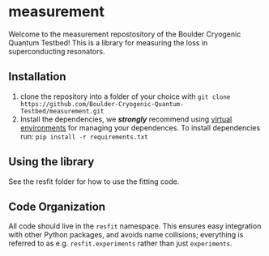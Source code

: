# measurement
Welcome to the measurement repostository of the Boulder Cryogenic Quantum Testbed! This is a library for measuring the loss in superconducting resonators. 

## Installation
1. clone the repository into a folder of your choice with `git clone https://github.com/Boulder-Cryogenic-Quantum-Testbed/measurement.git`
1. Install the dependencies, we ***strongly*** recommend using [virtual environments](https://packaging.python.org/guides/installing-using-pip-and-virtual-environments/) for managing your dependences. To install dependencies run:
  `pip install -r requirements.txt`
  
## Using the library

See the resfit folder for how to use the fitting code.


## Code Organization

All code should live in the `resfit` namespace. This ensures easy integration
with other Python packages, and avoids name collisions; everything is referred
to as e.g. `resfit.experiments` rather than just `experiments`.
